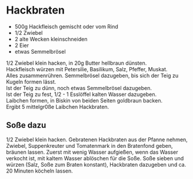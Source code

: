 # Hackbraten
* 500g Hackfleisch gemischt oder vom Rind
* 1/2 Zwiebel
* 2 alte Wecken kleinschneiden
* 2 Eier
* etwas Semmelbrösel

1/2 Zwiebel klein hacken, in 20g Butter hellbraun dünsten.  
Hackfleisch würzen mit Petersilie, Basilikum, Salz, Pfeffer, Muskat.  
Alles zusammenrühren. Semmelbrösel dazugeben, bis sich der Teig zu Kugeln formen lässt.  
Ist der Teig zu dünn, noch etwas Semmelbrösel dazugeben.  
Ist der Teig zu fest, 1/2 - 1 Esslöffel kalten Wasser dazugeben.  
Laibchen formen, in Biskin von beiden Seiten goldbraun backen.  
Ergibt 5 mittelgr0ße Laibchen Hackbraten.

## Soße dazu
1/2 Zwiebel klein hacken.
Gebratenen Hackbraten aus der Pfanne nehmen, Zwiebel, Suppenkreuter und Tomatenmark in den Bratenfond geben, bräunen lassen. Zuerst mit wenig Wasser aufgießen, wenn das Wasser verkocht ist, mit kaltem Wasser ablöschen für die Soße. Soße sieben und würzen (Salz, Soße zum Braten konstant), Hackbraten dazugeben und ca. 20 Minuten köcheln lassen.
